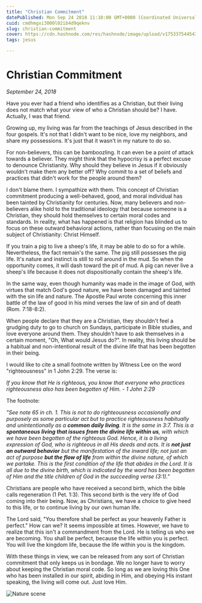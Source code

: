 ```yaml
---
title: "Christian Commitment"
datePublished: Mon Sep 24 2018 11:10:00 GMT+0000 (Coordinated Universal Time)
cuid: cmdhmgxi3000l02ib4d9qeknv
slug: christian-commitment
cover: https://cdn.hashnode.com/res/hashnode/image/upload/v1753375445437/ec64f2bd-4d25-4823-b01d-9f0870d15dee.jpeg
tags: jesus

---
```



# Christian Commitment

*September 24, 2018*

Have you ever had a friend who identifies as a Christian, but their living does not match what your view of who a Christian should be? I have. Actually, I was that friend.

Growing up, my living was far from the teachings of Jesus described in the four gospels. It's not that I didn't want to be nice, love my neighbors, and share my possessions. It's just that it wasn't in my nature to do so.

For non-believers, this can be bamboozling. It can even be a point of attack towards a believer. They might think that the hypocrisy is a perfect excuse to denounce Christianity. Why should they believe in Jesus if it obviously wouldn't make them any better off? Why commit to a set of beliefs and practices that didn't work for the people around them?

I don't blame them. I sympathize with them. This concept of Christian commitment producing a well-behaved, good, and moral individual has been tainted by Christianity for centuries. Now, many believers and non-believers alike hold to the traditional ideology that because someone is a Christian, they should hold themselves to certain moral codes and standards. In reality, what has happened is that religion has blinded us to focus on these outward behavioral actions, rather than focusing on the main subject of Christianity: Christ Himself.

If you train a pig to live a sheep's life, it may be able to do so for a while. Nevertheless, the fact remain's the same. The pig still possesses the pig life. It's nature and instinct is still to roll around in the mud. So when the opportunity comes, it will dash toward the pit of mud. A pig can never live a sheep's life because it does not dispositionally contain the sheep's life.

In the same way, even though humanity was made in the image of God, with virtues that match God's good nature, we have been damaged and tainted with the sin life and nature. The Apostle Paul wrote concerning this inner battle of the law of good in his mind verses the law of sin and of death (Rom. 7:18-8:2).

When people declare that they are a Christian, they shouldn't feel a grudging duty to go to church on Sundays, participate in Bible studies, and love everyone around them. They shouldn't have to ask themselves in a certain moment, "Oh, What would Jesus do?". In reality, this living should be a habitual and non-intentional result of the divine life that has been begotten in their being.

I would like to cite a small footnote written by Witness Lee on the word "righteousness" in 1 John 2:29. The verse is:

*If you know that He is righteous, you know that everyone who practices righteousness also has been begotten of Him. - 1 John 2:29*

The footnote:

*"See note 65 in ch. 1. This is not to do righteousness occasionally and purposely as some particular act but to practice righteousness habitually and unintentionally as a **common daily living**. It is the same in 3:7. This is a **spontaneous living that issues from the divine life within us**, with which we have been begotten of the righteous God. Hence, it is a living expression of God, who is righteous in all His deeds and acts. It is **not just an outward behavior** but the manifestation of the inward life; not just an act of purpose **but the flow of life** from within the divine nature, of which we partake. This is the first condition of the life that abides in the Lord. It is all due to the divine birth, which is indicated by the word has been begotten of Him and the title children of God in the succeeding verse (3:1)."*

Christians are people who have received a second birth, which the bible calls regeneration (1 Pet. 1:3). This second birth is the very life of God coming into their being. Now, as Christians, we have a choice to give heed to this life, or to continue living by our own human life.

The Lord said, "You therefore shall be perfect as your heavenly Father is perfect." How can we? It seems impossible at times. However, we have to realize that this isn't a commandment from the Lord. He is telling us who we are becoming. You shall be perfect, because the life within you is perfect. You will live the kingdom life, because the life within you is the kingdom.

With these things in view, we can be released from any sort of Christian commitment that only keeps us in bondage. We no longer have to worry about keeping the Christian moral code. So long as we are loving this One who has been installed in our spirit, abiding in Him, and obeying His instant speaking, the living will come out. Just love Him.

![Nature scene](https://cdn.hashnode.com/res/hashnode/image/upload/v1753375444347/91595efe-e7a8-47cd-8938-6ad5722c04bc.jpeg)